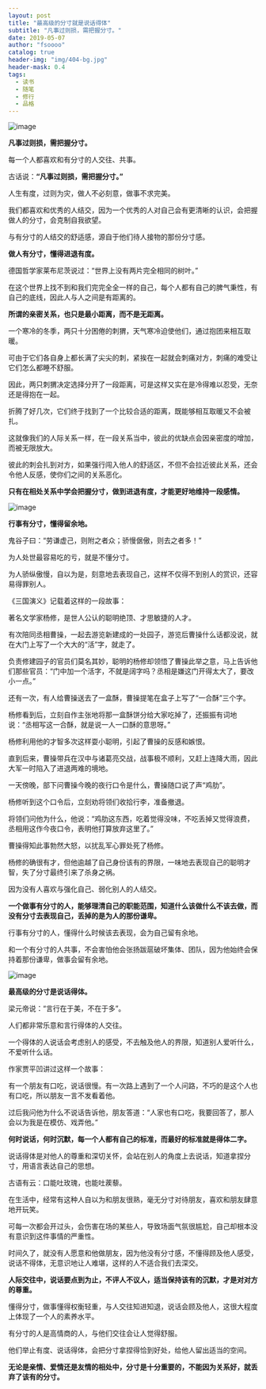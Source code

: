 ```yaml
---
layout: post
title: "最高级的分寸就是说话得体"
subtitle: "凡事过则损，需把握分寸。"
date: 2019-05-07 
author: "fsoooo"
catalog: true
header-img: "img/404-bg.jpg"
header-mask: 0.4
tags:
  - 读书
  - 随笔
  - 修行
  - 品格
---
```


![image](http://upload-images.jianshu.io/upload_images/6943526-6e30f48528e92731?imageMogr2/auto-orient/strip)

**凡事过则损，需把握分寸。**

每一个人都喜欢和有分寸的人交往、共事。 

古话说：**“凡事过则损，需把握分寸。”**

人生有度，过则为灾，做人不必刻意，做事不求完美。

我们都喜欢和优秀的人结交，因为一个优秀的人对自己会有更清晰的认识，会把握做人的分寸，会克制自我欲望。

与有分寸的人结交的舒适感，源自于他们待人接物的那份分寸感。

**做人有分寸，懂得进退有度。**

德国哲学家莱布尼茨说过：“世界上没有两片完全相同的树叶。”

在这个世界上找不到和我们完完全全一样的自己，每个人都有自己的脾气秉性，有自己的底线，因此人与人之间是有距离的。

**所谓的亲密关系，也只是最小距离，而不是无距离。**

一个寒冷的冬季，两只十分困倦的刺猬，天气寒冷迫使他们，通过抱团来相互取暖。

可由于它们各自身上都长满了尖尖的刺，紧挨在一起就会刺痛对方，刺痛的难受让它们怎么都睡不舒服。

因此，两只刺猬决定选择分开了一段距离，可是这样又实在是冷得难以忍受，无奈还是得抱在一起。

折腾了好几次，它们终于找到了一个比较合适的距离，既能够相互取暖又不会被扎。

这就像我们的人际关系一样，在一段关系当中，彼此的优缺点会因亲密度的增加，而被无限放大。

彼此的刺会扎到对方，如果强行闯入他人的舒适区，不但不会拉近彼此关系，还会令他人反感，使你们之间的关系恶化。

**只有在相处关系中学会把握分寸，做到进退有度，才能更好地维持一段感情。**

![image](http://upload-images.jianshu.io/upload_images/6943526-6c9b94edf4175334?imageMogr2/auto-orient/strip)

**行事有分寸，懂得留余地。**

鬼谷子曰：“劳谦虚己，则附之者众；骄慢倨傲，则去之者多！”

为人处世最容易吃的亏，就是不懂分寸。

为人骄纵傲慢，自以为是，刻意地去表现自己，这样不仅得不到别人的赏识，还容易得罪别人。

《三国演义》记载着这样的一段故事：

著名文学家杨修，是世人公认的聪明绝顶、才思敏捷的人才。

有次陪同丞相曹操，一起去游览新建成的一处园子，游览后曹操什么话都没说，就在大门上写了一个大大的“活”字，就走了。

负责修建园子的官员们莫名其妙，聪明的杨修却领悟了曹操此举之意，马上告诉他们那些官员：“门中加一个活字，不就是阔字吗？丞相是嫌这门开得太大了，要改小一点。”

还有一次，有人给曹操送去了一盒酥，曹操提笔在盒子上写了“一合酥”三个字。

杨修看到后，立刻自作主张地将那一盒酥饼分给大家吃掉了，还振振有词地说：“丞相写这一合酥，就是说一人一口酥的意思呀。”

杨修利用他的才智多次这样耍小聪明，引起了曹操的反感和嫉恨。

直到后来，曹操带兵在汉中与诸葛亮交战，战事极不顺利，又赶上连降大雨，因此大军一时陷入了进退两难的境地。

一天傍晚，部下问曹操今晚的夜行口令是什么，曹操随口说了声“鸡肋”。

杨修听到这个口令后，立刻劝将领们收拾行李，准备撤退。

将领们问他为什么，他说：“鸡肋这东西，吃着觉得没味，不吃丢掉又觉得浪费，丞相用这作今夜口令，表明他打算放弃这里了。”

曹操得知此事勃然大怒，以扰乱军心罪处死了杨修。

杨修的确很有才，但他逾越了自己身份该有的界限，一味地去表现自己的聪明才智，失了分寸最终引来了杀身之祸。

因为没有人喜欢与强化自己、弱化别人的人结交。

**一个做事有分寸的人，能够理清自己的职能范围，知道什么该做什么不该去做，而没有分寸去表现自己，丢掉的是为人的那份谦卑。**

行事有分寸的人，懂得什么时候该去表现，会为自己留有余地。

和一个有分寸的人共事，不会害怕他会张扬跋扈破坏集体、团队，因为他始终会保持着那份谦卑，做事会留有余地。

![image](http://upload-images.jianshu.io/upload_images/6943526-cef6276c155affcf?imageMogr2/auto-orient/strip)

**最高级的分寸是说话得体。**

梁元帝说：“言行在于美，不在于多”。

人们都非常乐意和言行得体的人交往。

一个得体的人说话会考虑别人的感受，不去触及他人的界限，知道别人爱听什么，不爱听什么话。

作家贾平凹讲过这样一个故事：

有一个朋友有口吃，说话很慢。有一次路上遇到了一个人问路，不巧的是这个人也有口吃，所以朋友一言不发看着他。

过后我问他为什么不说话告诉他，朋友答道：“人家也有口吃，我要回答了，那人会以为我是在模仿、戏弄他。”

**何时说话，何时沉默，每一个人都有自己的标准，而最好的标准就是得体二字。**

说话得体是对他人的尊重和深切关怀，会站在别人的角度上去说话，知道拿捏分寸，用语言表达自己的思想。

古语有云：口能吐玫瑰，也能吐蒺藜。

在生活中，经常有这种人自以为和朋友很熟，毫无分寸对待朋友，喜欢和朋友肆意地开玩笑。

可每一次都会开过头，会伤害在场的某些人，导致场面气氛很尴尬，自己却根本没有意识到这件事情的严重性。

时间久了，就没有人愿意和他做朋友，因为他没有分寸感，不懂得顾及他人感受，说话不得体，无意识地让人难堪，这样的人不适合我们去深交。

**人际交往中，说话要点到为止，不评人不议人，适当保持该有的沉默，才是对对方的尊重。**

懂得分寸，做事懂得权衡轻重，与人交往知进知退，说话会顾及他人，这很大程度上体现了一个人的素养水平。

有分寸的人是高情商的人，与他们交往会让人觉得舒服。

他们举止有度、说话得体，会把分寸拿捏得恰到好处，给他人留出适当的空间。

**无论是亲情、爱情还是友情的相处中，分寸是十分重要的，不能因为关系好，就丢弃了该有的分寸。**
